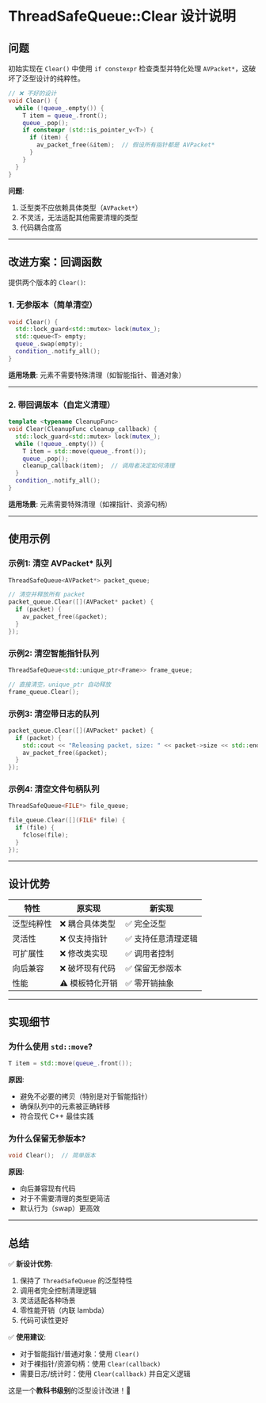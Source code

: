 # ThreadSafeQueue::Clear 设计说明

## 问题
初始实现在 `Clear()` 中使用 `if constexpr` 检查类型并特化处理 `AVPacket*`，这破坏了泛型设计的纯粹性。

```cpp
// ❌ 不好的设计
void Clear() {
  while (!queue_.empty()) {
    T item = queue_.front();
    queue_.pop();
    if constexpr (std::is_pointer_v<T>) {
      if (item) {
        av_packet_free(&item);  // 假设所有指针都是 AVPacket*
      }
    }
  }
}
```

**问题**:
1. 泛型类不应依赖具体类型（`AVPacket*`）
2. 不灵活，无法适配其他需要清理的类型
3. 代码耦合度高

---

## 改进方案：回调函数

提供两个版本的 `Clear()`:

### 1. 无参版本（简单清空）
```cpp
void Clear() {
  std::lock_guard<std::mutex> lock(mutex_);
  std::queue<T> empty;
  queue_.swap(empty);
  condition_.notify_all();
}
```

**适用场景**: 元素不需要特殊清理（如智能指针、普通对象）

---

### 2. 带回调版本（自定义清理）
```cpp
template <typename CleanupFunc>
void Clear(CleanupFunc cleanup_callback) {
  std::lock_guard<std::mutex> lock(mutex_);
  while (!queue_.empty()) {
    T item = std::move(queue_.front());
    queue_.pop();
    cleanup_callback(item);  // 调用者决定如何清理
  }
  condition_.notify_all();
}
```

**适用场景**: 元素需要特殊清理（如裸指针、资源句柄）

---

## 使用示例

### 示例1: 清空 AVPacket* 队列
```cpp
ThreadSafeQueue<AVPacket*> packet_queue;

// 清空并释放所有 packet
packet_queue.Clear([](AVPacket* packet) {
  if (packet) {
    av_packet_free(&packet);
  }
});
```

### 示例2: 清空智能指针队列
```cpp
ThreadSafeQueue<std::unique_ptr<Frame>> frame_queue;

// 直接清空，unique_ptr 自动释放
frame_queue.Clear();
```

### 示例3: 清空带日志的队列
```cpp
packet_queue.Clear([](AVPacket* packet) {
  if (packet) {
    std::cout << "Releasing packet, size: " << packet->size << std::endl;
    av_packet_free(&packet);
  }
});
```

### 示例4: 清空文件句柄队列
```cpp
ThreadSafeQueue<FILE*> file_queue;

file_queue.Clear([](FILE* file) {
  if (file) {
    fclose(file);
  }
});
```

---

## 设计优势

| 特性 | 原实现 | 新实现 |
|------|--------|--------|
| 泛型纯粹性 | ❌ 耦合具体类型 | ✅ 完全泛型 |
| 灵活性 | ❌ 仅支持指针 | ✅ 支持任意清理逻辑 |
| 可扩展性 | ❌ 修改类实现 | ✅ 调用者控制 |
| 向后兼容 | ❌ 破坏现有代码 | ✅ 保留无参版本 |
| 性能 | ⚠️ 模板特化开销 | ✅ 零开销抽象 |

---

## 实现细节

### 为什么使用 `std::move`?
```cpp
T item = std::move(queue_.front());
```

**原因**:
- 避免不必要的拷贝（特别是对于智能指针）
- 确保队列中的元素被正确转移
- 符合现代 C++ 最佳实践

### 为什么保留无参版本?
```cpp
void Clear();  // 简单版本
```

**原因**:
- 向后兼容现有代码
- 对于不需要清理的类型更简洁
- 默认行为（swap）更高效

---

## 总结

✅ **新设计优势**:
1. 保持了 `ThreadSafeQueue` 的泛型特性
2. 调用者完全控制清理逻辑
3. 灵活适配各种场景
4. 零性能开销（内联 lambda）
5. 代码可读性更好

✅ **使用建议**:
- 对于智能指针/普通对象：使用 `Clear()`
- 对于裸指针/资源句柄：使用 `Clear(callback)`
- 需要日志/统计时：使用 `Clear(callback)` 并自定义逻辑

这是一个**教科书级别**的泛型设计改进！🎉
